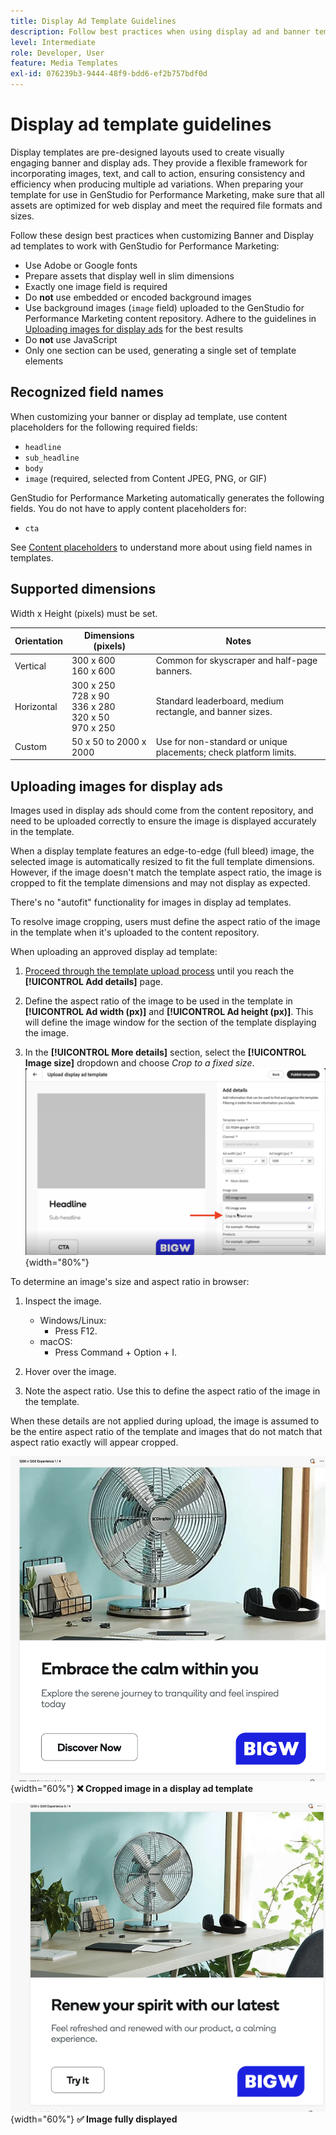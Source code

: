 ```yaml
---
title: Display Ad Template Guidelines
description: Follow best practices when using display ad and banner templates with Adobe GenStudio for Performance Marketing.
level: Intermediate
role: Developer, User
feature: Media Templates
exl-id: 076239b3-9444-48f9-bdd6-ef2b757bdf0d
---
```

# Display ad template guidelines

Display templates are pre-designed layouts used to create visually engaging banner and display ads. They provide a flexible framework for incorporating images, text, and call to action, ensuring consistency and efficiency when producing multiple ad variations. When preparing your template for use in GenStudio for Performance Marketing, make sure that all assets are optimized for web display and meet the required file formats and sizes.

Follow these design best practices when customizing Banner and Display ad templates to work with GenStudio for Performance Marketing:

- Use Adobe or Google fonts
- Prepare assets that display well in slim dimensions
- Exactly one image field is required
- Do **not** use embedded or encoded background images
- Use background images (`image` field) uploaded to the GenStudio for Performance Marketing content repository. Adhere to the guidelines in [Uploading images for display ads](#uploading-images-for-display-ads) for the best results
- Do **not** use JavaScript
- Only one section can be used, generating a single set of template elements

## Recognized field names

When customizing your banner or display ad template, use content placeholders for the following required fields:

- `headline`
- `sub_headline`
- `body`
- `image` (required, selected from Content JPEG, PNG, or GIF)

GenStudio for Performance Marketing automatically generates the following fields. You do not have to apply content placeholders for:

- `cta`

See [Content placeholders](/help/user-guide/content/customize-template.md#content-placeholders) to understand more about using field names in templates.

## Supported dimensions

Width x Height (pixels) must be set.

| Orientation  | Dimensions (pixels)                                         | Notes                                                            |
|--------------|-------------------------------------------------------------|------------------------------------------------------------------|
| Vertical     | 300 x 600<br>160 x 600                                      | Common for skyscraper and half-page banners.                      |
| Horizontal   | 300 x 250<br>728 x 90<br>336 x 280<br>320 x 50<br>970 x 250 | Standard leaderboard, medium rectangle, and banner sizes.         |
| Custom       | 50 x 50 to 2000 x 2000                                      | Use for non-standard or unique placements; check platform limits. |

## Uploading images for display ads

Images used in display ads should come from the content repository, and need to be uploaded correctly to ensure the image is displayed accurately in the template.

When a display template features an edge-to-edge (full bleed) image, the selected image is automatically resized to fit the full template dimensions. However, if the image doesn't match the template aspect ratio, the image is cropped to fit the template dimensions and may not display as expected. 

There's no "autofit" functionality for images in display ad templates.

To resolve image cropping, users must define the aspect ratio of the image in the template when it's uploaded to the content repository.

When uploading an approved display ad template:

1. [Proceed through the template upload process](/help/user-guide/content/use-templates.md#add-a-template) until you reach the **[!UICONTROL Add details]** page.

1. Define the aspect ratio of the image to be used in the template in **[!UICONTROL Ad width (px)]** and **[!UICONTROL Ad height (px)]**. This will define the image window for the section of the template displaying the image.

1. In the **[!UICONTROL More details]** section, select the **[!UICONTROL Image size]** dropdown and choose _Crop to a fixed size_.
   ![Cropped to a fixed size](./crop-to-fixed-size.png "Cropped to a fixed size"){width="80%"}

To determine an image's size and aspect ratio in browser:

1. Inspect the image.
   - Windows/Linux:
     - Press F12.
   - macOS:
     - Press Command + Option + I.
   
1. Hover over the image.
   
1. Note the aspect ratio. Use this to define the aspect ratio of the image in the template.

When these details are not applied during upload, the image is assumed to be the entire aspect ratio of the template and images that do not match that aspect ratio exactly will appear cropped.

![Image cropped in a display ad](./cropped-display.png "Image cropping"){width="60%"}
**❌ Cropped image in a display ad template**

![Image displayed in a display ad](./full-fit.png "Image displayed in display ad"){width="60%"}
**✅ Image fully displayed**
